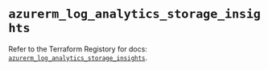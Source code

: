 # `azurerm_log_analytics_storage_insights`

Refer to the Terraform Registory for docs: [`azurerm_log_analytics_storage_insights`](https://www.terraform.io/docs/providers/azurerm/r/log_analytics_storage_insights).
